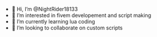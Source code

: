 - 👋 Hi, I’m @NightRider18133
- 👀 I’m interested in fivem developement and script making
- 🌱 I’m currently learning lua coding
- 💞️ I’m looking to collaborate on custom scripts

<!---
NightRider18133/NightRider18133 is a ✨ special ✨ repository because its `README.md` (this file) appears on your GitHub profile.
You can click the Preview link to take a look at your changes.
--->
